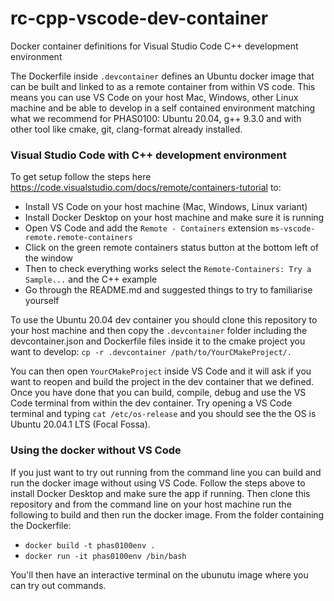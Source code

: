 # rc-cpp-vscode-dev-container
Docker container definitions for Visual Studio Code C++ development environment

The Dockerfile inside `.devcontainer` defines an Ubuntu docker image that can be built and linked to as a remote container from within VS code. This means you can use VS Code on your host Mac, Windows, other Linux machine and be able to develop in a self contained environment matching what we recommend for PHAS0100: Ubuntu 20.04, g++ 9.3.0 and with other tool like cmake, git, clang-format already installed. 

### Visual Studio Code with C++ development environment

To get setup follow the steps here https://code.visualstudio.com/docs/remote/containers-tutorial to:
   * Install VS Code on your host machine (Mac, Windows, Linux variant)
   * Install Docker Desktop on your host machine and make sure it is running
   * Open VS Code and add the `Remote - Containers` extension `ms-vscode-remote.remote-containers`
   * Click on the green remote containers status button at the bottom left of the window
   * Then to check everything works select the `Remote-Containers: Try a Sample...` and the C++ example
   * Go through the README.md and suggested things to try to familiarise yourself  
 
To use the Ubuntu 20.04 dev container you should clone this repository to your host machine and then copy the `.devcontainer` folder including the devcontainer.json and Dockerfile files inside it to the cmake project you want to develop:
`cp -r .devcontainer /path/to/YourCMakeProject/.`

You can then open `YourCMakeProject` inside VS Code and it will ask if you want to reopen and build the project in the dev container that we defined. Once you have done that you can build, compile, debug and use the VS Code terminal from within the dev container. Try opening a VS Code terminal and typing `cat /etc/os-release` and you should see the the OS is Ubuntu 20.04.1 LTS (Focal Fossa). 
  
### Using the docker without VS Code

If you just want to try out running from the command line you can build and run the docker image without using VS Code. Follow the steps above to install Docker Desktop and make sure the app if running. Then clone this repository and from the command line on your host machine run the following to build and then run the docker image. From the folder containing the Dockerfile:
* `docker build -t phas0100env .`
* `docker run -it phas0100env /bin/bash`

You'll then have an interactive terminal on the ubunutu image where you can try out commands.
